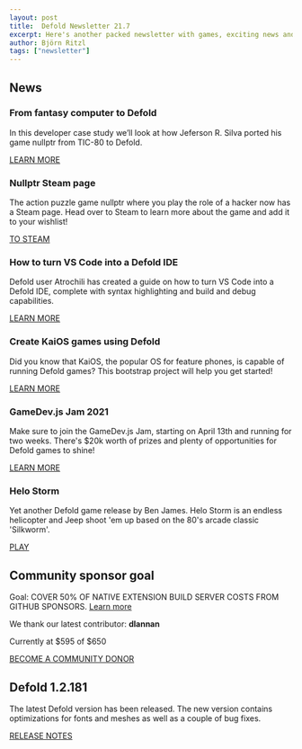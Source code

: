 ```yaml
---
layout: post
title:  Defold Newsletter 21.7
excerpt: Here's another packed newsletter with games, exciting news and the latest release notes.
author: Björn Ritzl
tags: ["newsletter"]
---
```


## News

### From fantasy computer to Defold
In this developer case study we’ll look at how Jeferson R. Silva ported his game nullptr from TIC-80 to Defold.

[LEARN MORE](https://defold.com/2021/03/09/Developer-Case-Study-From-fantasy-computer-to-Defold)

### Nullptr Steam page
The action puzzle game nullptr where you play the role of a hacker now has a Steam page. Head over to Steam to learn more about the game and add it to your wishlist!

[TO STEAM](https://store.steampowered.com/app/1579650/nullptr)

### How to turn VS Code into a Defold IDE
Defold user Atrochili has created a guide on how to turn VS Code into a Defold IDE, complete with syntax highlighting and build and debug capabilities.

[LEARN MORE](https://github.com/astrochili/defold-vscode-guide)

### Create KaiOS games using Defold
Did you know that KaiOS, the popular OS for feature phones, is capable of running Defold games? This bootstrap project will help you get started!

[LEARN MORE](https://github.com/kaiostech/defold-sample-app)

### GameDev.js Jam 2021
Make sure to join the GameDev.js Jam, starting on April 13th and running for two weeks. There's $20k worth of prizes and plenty of opportunities for Defold games to shine!

[LEARN MORE](https://itch.io/jam/gamedevjs-2021)

### Helo Storm
Yet another Defold game release by Ben James. Helo Storm is an endless helicopter and Jeep shoot 'em up based on the 80's arcade classic 'Silkworm'.

[PLAY](https://benjames171.itch.io/helo-storm)



## Community sponsor goal
Goal: COVER 50% OF NATIVE EXTENSION BUILD SERVER COSTS FROM GITHUB SPONSORS. [Learn more](https://github.com/sponsors/defold)

We thank our latest contributor: **dlannan**

Currently at $595 of $650

[BECOME A COMMUNITY DONOR](https://github.com/sponsors/defold)


## Defold 1.2.181
The latest Defold version has been released. The new version contains optimizations for fonts and meshes as well as a couple of bug fixes.

[RELEASE NOTES](https://forum.defold.com/t/defold-1-2-181-has-been-released/68048)

